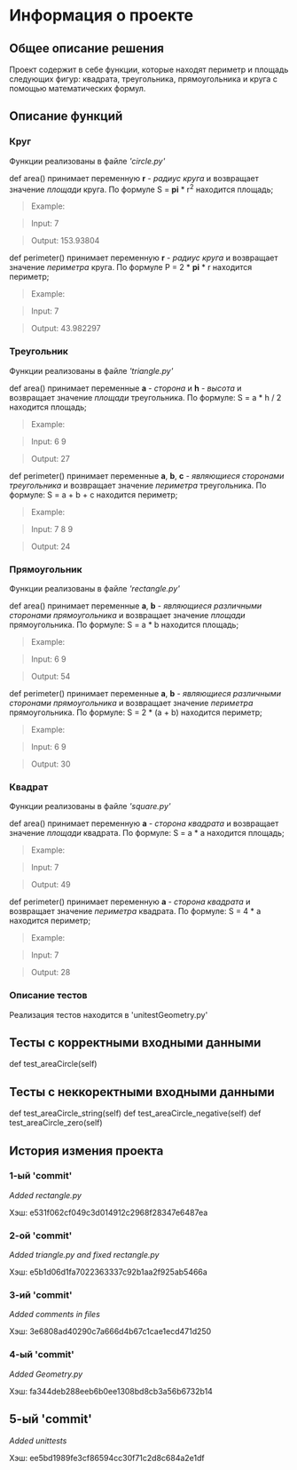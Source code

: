 # Информация о проекте
  
## Общее описание решения
  
Проект содержит в себе функции, которые находят периметр и площадь следующих фигур: квадрата, треугольника, прямоугольника и круга с помощью математических формул.
  
## Описание функций
  
### Круг
  
Функции реализованы в файле *'circle.py'*

def area() принимает переменную **r** - *радиус круга* и возвращает значение *площади* круга. По формуле S = **pi** * r<sup>2</sup> находится площадь;
> Example: 

> Input: 7

> Output: 153.93804
  
def perimeter() принимает переменную **r** - *радиус круга* и возвращает значение *периметра* круга. По формуле P = 2 * **pi** * r находится периметр;
> Example:

> Input: 7

> Output: 43.982297
  
### Треугольник 
  
Функции реализованы в файле *'triangle.py'*

def area() принимает переменные **a** - *сторона* и **h** - *высота* и возвращает значение *площади* треугольника. По формуле: S = a * h / 2 находится площадь;
> Example:

> Input: 6 9

> Output: 27
  
def perimeter() принимает переменные **a**, **b**, **c** - *являющиеся сторонами треугольника* и возвращает значение *периметра* треугольника. По формуле: S = a + b + c находится периметр;
> Example:

> Input: 7 8 9

> Output: 24
  
### Прямоугольник 
  
Функции реализованы в файле *'rectangle.py'*

def area() принимает переменные **a**, **b** - *являющиеся различными сторонами прямоугольника* и возвращает значение *площади* прямоугольника. По формуле: S = a * b находится площадь;
> Example:

> Input: 6 9

> Output: 54
  
def perimeter() принимает переменные **a**, **b** - *являющиеся различными сторонами прямоугольника* и возвращает значение *периметра* прямоугольника. По формуле: S = 2 * (a + b) находится периметр;
> Example:

> Input: 6 9

> Output: 30

### Квадрат
  
Функции реализованы в файле *'square.py'*

def area() принимает переменную **a** - *сторона квадрата* и возвращает значение *площади* квадрата. По формуле: S = a * a находится площадь;
> Example:

> Input: 7

> Output: 49
  
def perimeter() принимает переменную **a** - *сторона квадрата* и возвращает значение *периметра* квадрата. По формуле: S = 4 * a находится периметр;
> Example:
 
> Input: 7 

> Output: 28
### Описание тестов
Реализация тестов находится в 'unitestGeometry.py'
## Тесты с корректными входными данными
def test_areaCircle(self)
## Тесты с неккоректными входными данными
def test_areaCircle_string(self)
def test_areaCircle_negative(self)
def test_areaCircle_zero(self)
## История измения проекта

### 1-ый 'commit'
  
*Added rectangle.py*

Хэш: e531f062cf049c3d014912c2968f28347e6487ea

### 2-ой 'commit'
  
*Added triangle.py and fixed rectangle.py*
  
Хэш: e5b1d06d1fa7022363337c92b1aa2f925ab5466a
  
### 3-ий 'commit'
  
*Added comments in files*
  
Хэш:  3e6808ad40290c7a666d4b67c1cae1ecd471d250

### 4-ый 'commit'

*Added Geometry.py*

Хэш: fa344deb288eeb6b0ee1308bd8cb3a56b6732b14

## 5-ый 'commit'

*Added unittests*

Хэш: ee5bd1989fe3cf86594cc30f71c2d8c684a2e1df
